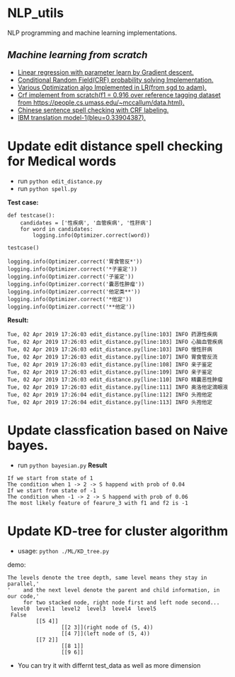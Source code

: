 # NLP_utils
NLP programming and machine learning implementations.

***Machine learning from scratch***
---
- [Linear regression with parameter learn by Gradient descent.](https://github.com/fooSynaptic/Py_utils/blob/master/ML/regression/linearRegression.py)
- [Conditional Random Field(CRF) probability solving Implementation.](https://github.com/fooSynaptic/NLP_utils/blob/master/ML/PGM/CRF/crfProb_logit.py)
- [Various Optimization algo Implemented in LR(from sgd to adam).](https://github.com/fooSynaptic/NLP_utils/blob/master/ML/regression/optimizer.py)
- [Crf implement from scratch(f1 = 0.916 over reference tagging dataset from https://people.cs.umass.edu/~mccallum/data.html).](https://github.com/fooSynaptic/NLP_utils/tree/master/ML/PGM/CRF/crf_from_scratch)
- [Chinese sentence spell checking with CRF labeling.](https://github.com/fooSynaptic/NLP_utils/tree/master/ML/PGM/CRF/crfSpellChecking)
- [IBM translation model-1(bleu=0.33904387).](https://github.com/fooSynaptic/NLP_utils/blob/master/ML/machineTranslation/SMT/IBM_translationModel.py)





# Update edit distance spell checking for Medical words
- run `python edit_distance.py`
- run `python spell.py`

**Test case:**
```
def testcase():          
    candidates = ['性疾病', '血管疾病', '性肝病']
    for word in candidates:
        logging.info(Optimizer.correct(word))

testcase()

logging.info(Optimizer.correct('胃食管反*'))
logging.info(Optimizer.correct('*子鉴定'))
logging.info(Optimizer.correct('子鉴定'))
logging.info(Optimizer.correct('囊恶性肿瘤'))
logging.info(Optimizer.correct('他定类**'))
logging.info(Optimizer.correct('*他定'))
logging.info(Optimizer.correct('**他定'))
```
**Result:**
```
Tue, 02 Apr 2019 17:26:03 edit_distance.py[line:103] INFO 药源性疾病
Tue, 02 Apr 2019 17:26:03 edit_distance.py[line:103] INFO 心脑血管疾病
Tue, 02 Apr 2019 17:26:03 edit_distance.py[line:103] INFO 慢性肝病
Tue, 02 Apr 2019 17:26:03 edit_distance.py[line:107] INFO 胃食管反流
Tue, 02 Apr 2019 17:26:03 edit_distance.py[line:108] INFO 亲子鉴定
Tue, 02 Apr 2019 17:26:03 edit_distance.py[line:109] INFO 亲子鉴定
Tue, 02 Apr 2019 17:26:03 edit_distance.py[line:110] INFO 精囊恶性肿瘤
Tue, 02 Apr 2019 17:26:03 edit_distance.py[line:111] INFO 奥洛他定滴眼液
Tue, 02 Apr 2019 17:26:04 edit_distance.py[line:112] INFO 头孢他定
Tue, 02 Apr 2019 17:26:04 edit_distance.py[line:113] INFO 头孢他定
```

# Update classfication based on Naive bayes.
- run `python bayesian.py`
**Result**

```
If we start from state of 1
The condition when 1 -> 2 -> S happend with prob of 0.04
If we start from state of -1
The condition when -1 -> 2 -> S happend with prob of 0.06
The most likely feature of fearure_3 with f1 and f2 is -1
```

# Update KD-tree for cluster algorithm
- usage: `python ./ML/KD_tree.py`

demo:
```
The levels denote the tree depth, same level means they stay in parallel,'
'    and the next level denote the parent and child information, in our code,'
     for two stacked node, right node first and left node second...
 level0  level1  level2  level3  level4  level5
 False
         [[5 4]]
                 [[2 3]](right node of (5, 4))
                 [[4 7]](left node of (5, 4))
         [[7 2]]
                 [[8 1]]
                 [[9 6]]
 ```
 - You can try it with differnt test_data as well as more dimension
